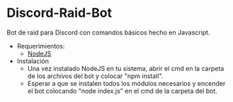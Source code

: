 # Discord-Raid-Bot
Bot de raid para Discord con comandos básicos hecho en Javascript.
- Requerimientos:
  - [NodeJS](https://nodejs.org/)
- Instalación
  - Una vez instalado NodeJS en tu sistema, abrir el cmd en la carpeta de los archivos del bot y colocar "npm install".
  - Esperar a que se instalen todos los módulos necesarios y encender el bot colocando "node index.js" en el cmd de la carpeta del bot.
